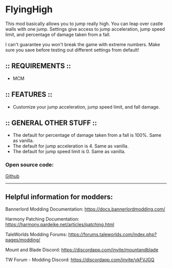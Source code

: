 ﻿# FlyingHigh

This mod basically allows you to jump really high. You can leap over castle walls with one jump. Settings give access to jump acceleration, jump speed limit, and percentage of damage taken from a fall.

I can't guarantee you won't break the game with extreme numbers. Make sure you save before testing out different settings from default!

## :: REQUIREMENTS ::

* MCM

## :: FEATURES ::

* Customize your jump acceleration, jump speed limit, and fall damage.

## :: GENERAL OTHER STUFF ::

* The default for percentage of damage taken from a fall is 100%. Same as vanilla.
* The default for jump acceleration is 4. Same as vanilla.
* The default for jump speed limit is 0. Same as vanilla.

### Open source code:

[Github](https://github.com/akdombrowski/FlyingHigh)

---
## Helpful information for modders:

Bannerlord Modding Documentation:   https://docs.bannerlordmodding.com/

Harmony Patching Documentation:     https://harmony.pardeike.net/articles/patching.html

TaleWorlds Modding Forums:          https://forums.taleworlds.com/index.php?pages/modding/

Mount and Blade Discord:            https://discordapp.com/invite/mountandblade

TW Forum - Modding Discord:         https://discordapp.com/invite/ykFVJGQ
